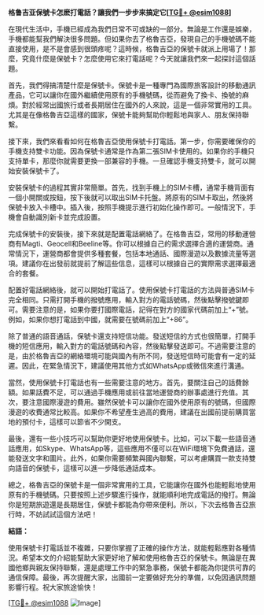 **格鲁吉亚保號卡怎麽打電話？讓我們一步步來搞定它[[TG💪+ @esim1088](https://t.me/s/esim1088)]**

在現代生活中，手機已經成為我們日常不可或缺的一部分。無論是工作還是娛樂，手機都能幫我們解決很多問題。但如果你去了格魯吉亞，發現自己的手機號碼不能直接使用，是不是會感到很頭疼呢？這時候，格魯吉亞的保號卡就派上用場了！那麼，究竟什麼是保號卡？怎麼使用它來打電話呢？今天就讓我們來一起探討這個話題。

首先，我們得搞清楚什麼是保號卡。保號卡是一種專門為國際旅客設計的移動通訊產品，它可以讓你在國外繼續使用原有的手機號碼，從而避免了換卡、換號的麻煩。對於經常出國旅行或者長期居住在國外的人來說，這是一個非常實用的工具。尤其是在像格魯吉亞這樣的國家，保號卡能夠幫助你輕鬆地與家人、朋友保持聯繫。

接下來，我們來看看如何在格魯吉亞使用保號卡打電話。第一步，你需要確保你的手機支持雙卡功能。因為保號卡通常是作為第二張SIM卡使用的。如果你的手機只支持單卡，那麼你就需要更換一部兼容的手機。一旦確認手機支持雙卡，就可以開始安裝保號卡了。

安裝保號卡的過程其實非常簡單。首先，找到手機上的SIM卡槽，通常手機背面有一個小開關或按鈕，按下後就可以取出SIM卡托盤。將原有的SIM卡取出，然後將保號卡放入卡槽中。插入後，按照手機提示進行初始化操作即可。一般情況下，手機會自動識別新卡並完成設置。

完成保號卡的安裝後，接下來就是配置電話網絡了。在格魯吉亞，常用的移動運營商有Magti、Geocell和Beeline等。你可以根據自己的需求選擇合適的運營商。通常情況下，運營商都會提供多種套餐，包括本地通話、國際漫遊以及數據流量等選項。建議你在出發前就提前了解這些信息，這樣可以根據自己的實際需求選擇最適合的套餐。

配置好電話網絡後，就可以開始打電話了。使用保號卡打電話的方法與普通SIM卡完全相同。只需打開手機的撥號應用，輸入對方的電話號碼，然後點擊撥號鍵即可。需要注意的是，如果你要打國際電話，記得在對方的國家代碼前加上“+”號。例如，如果你想打電話到中國，就需要在號碼前加上“+86”。

除了普通的語音通話，保號卡還支持短信功能。發送短信的方式也很簡單，打開手機的短信應用，輸入對方的電話號碼和內容，然後點擊發送即可。不過需要注意的是，由於格魯吉亞的網絡環境可能與國內有所不同，發送短信時可能會有一定的延遲。因此，在緊急情況下，建議使用其他方式如WhatsApp或微信來進行溝通。

當然，使用保號卡打電話也有一些需要注意的地方。首先，要關注自己的話費餘額。如果話費不足，可以通過手機應用或前往當地運營商的辦事處進行充值。其次，要注意國際漫遊的費用。雖然保號卡可以讓你在國外使用原有的號碼，但國際漫遊的收費通常比較高。如果你不希望產生過高的費用，建議在出國前提前購買當地的預付卡，這樣可以節省不少開支。

最後，還有一些小技巧可以幫助你更好地使用保號卡。比如，可以下載一些語音通話應用，如Skype、WhatsApp等，這些應用不僅可以在WiFi環境下免費通話，還能發送文字和圖片。此外，如果你需要頻繁與國內聯繫，可以考慮購買一款支持雙向語音的保號卡，這樣可以進一步降低通話成本。

總之，格魯吉亞的保號卡是一個非常實用的工具，它能讓你在國外也能輕鬆地使用原有的手機號碼。只要按照上述步驟進行操作，就能順利地完成電話的撥打。無論你是短期旅遊還是長期居住，保號卡都能為你帶來便利。所以，下次去格魯吉亞旅行時，不妨試試這個方法吧！

**結語：**

使用保號卡打電話並不複雜，只要你掌握了正確的操作方法，就能輕鬆應對各種情況。希望本文的介紹能幫助大家更好地了解和使用格魯吉亞的保號卡。無論是在異國他鄉與親友保持聯繫，還是處理工作中的緊急事務，保號卡都能為你提供可靠的通信保障。最後，再次提醒大家，出國前一定要做好充分的準備，以免因通訊問題影響行程。祝大家旅途愉快！

[[TG💪+ @esim1088](https://t.me/s/esim1088) ![Image](https://i.postimg.cc/4NQfJmqS/Snipaste-2025-05-13-00-14-12.png)]